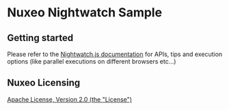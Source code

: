 # Nuxeo Nightwatch Sample

## Getting started

Please refer to the [Nightwatch.js documentation](http://nightwatchjs.org/getingstarted) for APIs, tips and execution options (like parallel executions on different browsers etc...)

## Nuxeo Licensing

[Apache License, Version 2.0 (the "License")](http://www.apache.org/licenses/LICENSE-2.0)
